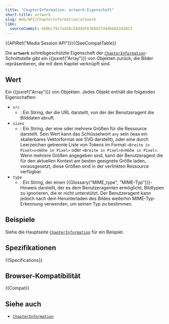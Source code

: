 ```yaml
---
title: "ChapterInformation: artwork-Eigenschaft"
short-title: artwork
slug: Web/API/ChapterInformation/artwork
l10n:
  sourceCommit: b60bc79c7ad36c56dddf6760d2fd4dbb642d2023
---
```


{{APIRef("Media Session API")}}{{SeeCompatTable}}

Die **`artwork`** schreibgeschützte Eigenschaft der [`ChapterInformation`](/de/docs/Web/API/ChapterInformation)-Schnittstelle gibt ein {{jsxref("Array")}} von Objekten zurück, die Bilder repräsentieren, die mit dem Kapitel verknüpft sind.

## Wert

Ein {{jsxref("Array")}} von Objekten. Jedes Objekt enthält die folgenden Eigenschaften:

- `src`
  - : Ein String, der die URL darstellt, von der der Benutzeragent die Bilddaten abruft.
- `sizes`
  - : Ein String, der eine oder mehrere Größen für die Ressource darstellt. Sein Wert kann das Schlüsselwort `any` sein (was ein skalierbares Vektorformat wie SVG darstellt), oder eine durch Leerzeichen getrennte Liste von Tokens im Format `<Breite in Pixel>x<Höhe in Pixel>` oder `<Breite in Pixel>X<Höhe in Pixel>`. Wenn mehrere Größen angegeben sind, kann der Benutzeragent die für den aktuellen Kontext am besten geeignete Größe laden, vorausgesetzt, diese Größen sind in der verlinkten Ressource verfügbar.
- `type`
  - : Ein String, der einen {{Glossary("MIME_type", "MIME-Typ")}}-Hinweis darstellt, der es dem Benutzeragenten ermöglicht, Bildtypen zu ignorieren, die er nicht unterstützt. Der Benutzeragent kann jedoch nach dem Herunterladen des Bildes weiterhin MIME-Typ-Erkennung verwenden, um seinen Typ zu bestimmen.

## Beispiele

Siehe die Hauptseite [`ChapterInformation`](/de/docs/Web/API/ChapterInformation) für ein Beispiel.

## Spezifikationen

{{Specifications}}

## Browser-Kompatibilität

{{Compat}}

## Siehe auch

- [`ChapterInformation`](/de/docs/Web/API/ChapterInformation)
